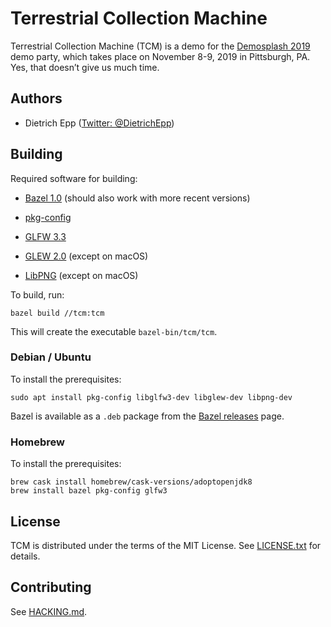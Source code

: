 # Terrestrial Collection Machine

Terrestrial Collection Machine (TCM) is a demo for the [Demosplash 2019][demosplash] demo party, which takes place on November 8-9, 2019 in Pittsburgh, PA. Yes, that doesn’t give us much time.

[demosplash]: http://www.demosplash.org/

## Authors

- Dietrich Epp ([Twitter: @DietrichEpp](https://twitter.com/DietrichEpp))

## Building

Required software for building:

- [Bazel 1.0](https://bazel.build/) (should also work with more recent versions)

- [pkg-config](https://www.freedesktop.org/wiki/Software/pkg-config/)

- [GLFW 3.3](https://www.glfw.org/)

- [GLEW 2.0](http://glew.sourceforge.net) (except on macOS)

- [LibPNG](http://www.libpng.org/pub/png/libpng.html) (except on macOS)

To build, run:

```shell
bazel build //tcm:tcm
```

This will create the executable `bazel-bin/tcm/tcm`.

### Debian / Ubuntu

To install the prerequisites:

```shell
sudo apt install pkg-config libglfw3-dev libglew-dev libpng-dev
```

Bazel is available as a `.deb` package from the [Bazel releases](https://github.com/bazelbuild/bazel/releases) page.

### Homebrew

To install the prerequisites:

```shell
brew cask install homebrew/cask-versions/adoptopenjdk8
brew install bazel pkg-config glfw3
```

## License

TCM is distributed under the terms of the MIT License. See [LICENSE.txt](LICENSE.txt) for details.

## Contributing

See [HACKING.md](HACKING.md).
